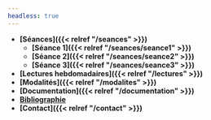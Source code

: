 ```yaml
---
headless: true
---
```


- **[Séances]({{< relref "/seances" >}})**
  - **[Séance 1]({{< relref "/seances/seance1" >}})**
  - **[Séance 2]({{< relref "/seances/seance2" >}})**
  - **[Séance 3]({{< relref "/seances/seance3" >}})**
- **[Lectures hebdomadaires]({{< relref "/lectures" >}})**
- **[Modalités]({{< relref "/modalites" >}})**
- **[Documentation]({{< relref "/documentation" >}})**
- **<a href="https://www.zotero.org/groups/4276254/fra3826-a2021/library" target="blank">Bibliographie</a>**
- **[Contact]({{< relref "/contact" >}})**